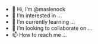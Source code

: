 - 👋 Hi, I’m @maslenock
- 👀 I’m interested in ...
- 🌱 I’m currently learning ...
- 💞️ I’m looking to collaborate on ...
- 📫 How to reach me ...

<!---
maslenock/maslenock is a ✨ special ✨ repository because its `README.md` (this file) appears on your GitHub profile.
You can click the Preview link to take a look at your changes.
--->
